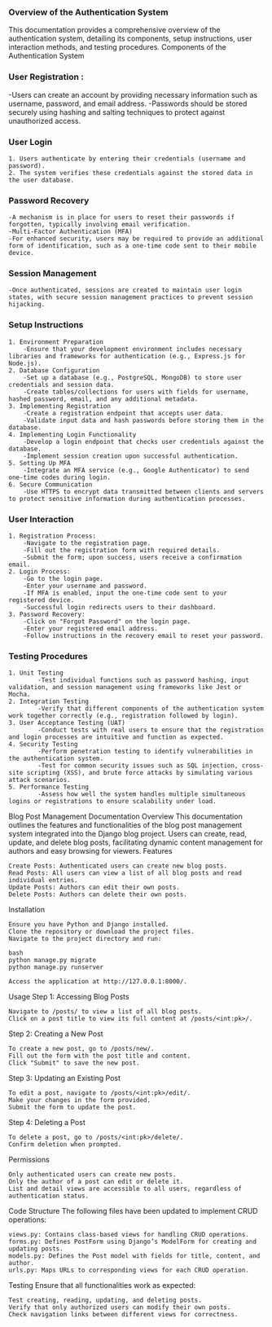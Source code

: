 ### Overview of the Authentication System
This documentation provides a comprehensive overview of the authentication system, detailing its components, setup instructions, user interaction methods, and testing procedures.
Components of the Authentication System

### User Registration :
-Users can create an account by providing necessary information such as username, password, and email address.
-Passwords should be stored securely using hashing and salting techniques to protect against unauthorized access.
### User Login
    1. Users authenticate by entering their credentials (username and password).
    2. The system verifies these credentials against the stored data in the user database.
### Password Recovery
    -A mechanism is in place for users to reset their passwords if forgotten, typically involving email verification.
    -Multi-Factor Authentication (MFA)
    -For enhanced security, users may be required to provide an additional form of identification, such as a one-time code sent to their mobile device.
### Session Management
    -Once authenticated, sessions are created to maintain user login states, with secure session management practices to prevent session hijacking.

### Setup Instructions

    1. Environment Preparation
        -Ensure that your development environment includes necessary libraries and frameworks for authentication (e.g., Express.js for Node.js).
    2. Database Configuration
        -Set up a database (e.g., PostgreSQL, MongoDB) to store user credentials and session data.
        -Create tables/collections for users with fields for username, hashed password, email, and any additional metadata.
    3. Implementing Registration
        -Create a registration endpoint that accepts user data.
        -Validate input data and hash passwords before storing them in the database.
    4. Implementing Login Functionality
        -Develop a login endpoint that checks user credentials against the database.
        -Implement session creation upon successful authentication.
    5. Setting Up MFA
        -Integrate an MFA service (e.g., Google Authenticator) to send one-time codes during login.
    6. Secure Communication
        -Use HTTPS to encrypt data transmitted between clients and servers to protect sensitive information during authentication processes.

### User Interaction

    1. Registration Process:
        -Navigate to the registration page.
        -Fill out the registration form with required details.
        -Submit the form; upon success, users receive a confirmation email.
    2. Login Process:
        -Go to the login page.
        -Enter your username and password.
        -If MFA is enabled, input the one-time code sent to your registered device.
        -Successful login redirects users to their dashboard.
    3. Password Recovery:
        -Click on "Forgot Password" on the login page.
        -Enter your registered email address.
        -Follow instructions in the recovery email to reset your password.

### Testing Procedures

    1. Unit Testing
            -Test individual functions such as password hashing, input validation, and session management using frameworks like Jest or Mocha.
    2. Integration Testing
            -Verify that different components of the authentication system work together correctly (e.g., registration followed by login).
    3. User Acceptance Testing (UAT)
            -Conduct tests with real users to ensure that the registration and login processes are intuitive and function as expected.
    4. Security Testing
            -Perform penetration testing to identify vulnerabilities in the authentication system.
            -Test for common security issues such as SQL injection, cross-site scripting (XSS), and brute force attacks by simulating various attack scenarios.
    5. Performance Testing
            -Assess how well the system handles multiple simultaneous logins or registrations to ensure scalability under load.

Blog Post Management Documentation
Overview
This documentation outlines the features and functionalities of the blog post management system integrated into the Django blog project. Users can create, read, update, and delete blog posts, facilitating dynamic content management for authors and easy browsing for viewers.
Features

    Create Posts: Authenticated users can create new blog posts.
    Read Posts: All users can view a list of all blog posts and read individual entries.
    Update Posts: Authors can edit their own posts.
    Delete Posts: Authors can delete their own posts.

Installation

    Ensure you have Python and Django installed.
    Clone the repository or download the project files.
    Navigate to the project directory and run:

    bash
    python manage.py migrate
    python manage.py runserver

    Access the application at http://127.0.0.1:8000/.

Usage
Step 1: Accessing Blog Posts

    Navigate to /posts/ to view a list of all blog posts.
    Click on a post title to view its full content at /posts/<int:pk>/.

Step 2: Creating a New Post

    To create a new post, go to /posts/new/.
    Fill out the form with the post title and content.
    Click "Submit" to save the new post.

Step 3: Updating an Existing Post

    To edit a post, navigate to /posts/<int:pk>/edit/.
    Make your changes in the form provided.
    Submit the form to update the post.

Step 4: Deleting a Post

    To delete a post, go to /posts/<int:pk>/delete/.
    Confirm deletion when prompted.

Permissions

    Only authenticated users can create new posts.
    Only the author of a post can edit or delete it.
    List and detail views are accessible to all users, regardless of authentication status.

Code Structure
The following files have been updated to implement CRUD operations:

    views.py: Contains class-based views for handling CRUD operations.
    forms.py: Defines PostForm using Django’s ModelForm for creating and updating posts.
    models.py: Defines the Post model with fields for title, content, and author.
    urls.py: Maps URLs to corresponding views for each CRUD operation.

Testing
Ensure that all functionalities work as expected:

    Test creating, reading, updating, and deleting posts.
    Verify that only authorized users can modify their own posts.
    Check navigation links between different views for correctness.
